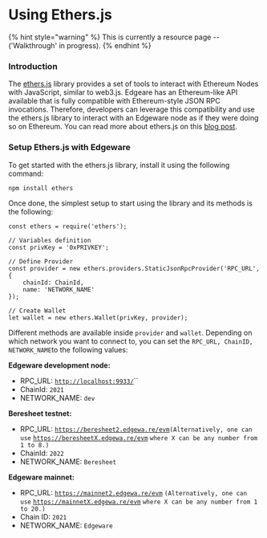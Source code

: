 # Using Ethers.js

{% hint style="warning" %}
This is currently a resource page -- \('Walkthrough' in progress\).
{% endhint %}

### Introduction <a id="introduction"></a>

The [ethers.js](https://docs.ethers.io/) library provides a set of tools to interact with Ethereum Nodes with JavaScript, similar to web3.js. Edgeare has an Ethereum-like API available that is fully compatible with Ethereum-style JSON RPC invocations. Therefore, developers can leverage this compatibility and use the ethers.js library to interact with an Edgeware node as if they were doing so on Ethereum. You can read more about ethers.js on this [blog post](https://medium.com/l4-media/announcing-ethers-js-a-web3-alternative-6f134fdd06f3).

### Setup Ethers.js with Edgeware <a id="setup-ethersjs-with-moonbeam"></a>

To get started with the ethers.js library, install it using the following command:

```text
npm install ethers
```

Once done, the simplest setup to start using the library and its methods is the following:

```text
const ethers = require('ethers');

// Variables definition
const privKey = '0xPRIVKEY';

// Define Provider
const provider = new ethers.providers.StaticJsonRpcProvider('RPC_URL', {
    chainId: ChainId,
    name: 'NETWORK_NAME'
});

// Create Wallet
let wallet = new ethers.Wallet(privKey, provider);
```

Different methods are available inside `provider` and `wallet`. Depending on which network you want to connect to, you can set the `RPC_URL, ChainID, NETWORK_NAME`to the following values:

**Edgeware development node:**

* RPC\_URL:  [`http://localhost:9933/`](http://localhost:9933/)\`\`
* ChainId: `2021`
* NETWORK\_NAME: `dev`

**Beresheet testnet:**

* RPC\_URL:  [`https://beresheet2.edgewa.re/evm`](https://beresheet2.edgewa.re/evm)`(Alternatively, one can use` [`https://beresheetX.edgewa.re/evm`](https://beresheetX.edgewa.re/evm) `where X can be any number from 1 to 8.)`
* ChainId: `2022`
* NETWORK\_NAME: `Beresheet`

**Edgeware mainnet:**

* RPC\_URL: [`https://mainnet2.edgewa.re/evm`](https://mainnet2.edgewa.re/evm) `(Alternatively, one can use` [`https://mainnetX.edgewa.re/evm`](https://mainnetX.edgewa.re/evm) `where X can be any number from 1 to 20.)`
* Chain ID: `2021`
* NETWORK\_NAME: `Edgeware`

